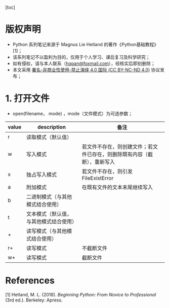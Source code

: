 [toc]
# 版权声明

- Python 系列笔记来源于 Magnus Lie Hetland 的著作《Python基础教程》[1]；
- 该系列笔记不以盈利为目的，仅用于个人学习、课后复习及科学研究；
- 如有侵权，请与本人联系（hqpan@foxmail.com），经核实后即刻删除；
- 本文采用 [署名-非商业性使用-禁止演绎 4.0 国际 (CC BY-NC-ND 4.0)](https://creativecommons.org/licenses/by-nc-nd/4.0/deed.zh) 协议发布；
# 1. 打开文件

- open(filename， mode) ，mode（文件模式）为可选参数；

| value | description                            | 备注                                                         |
| ----- | -------------------------------------- | ------------------------------------------------------------ |
| r     | 读取模式（默认值）                     |                                                              |
| w     | 写入模式                               | 若文件不存在，则创建文件；若文件已存在，则删除既有内容（截断），重新写入 |
| x     | 独占写入模式                           | 若文件不存在，则引发 FileExistError                          |
| a     | 附加模式                               | 在既有文件的文本末尾继续写入                                 |
| b     | 二进制模式（与其他模式结合使用）       |                                                              |
| t     | 文本模式（默认值，与其他模式结合使用） |                                                              |
| +     | 读写模式（与其他模式结合使用）         |                                                              |
| r+    | 读写模式                               | 不截断文件                                                   |
| w+    | 读写模式                               | 截断文件                                                     |

# References
[1] Hetland, M. L. (2018). *Beginning Python: From Novice to Professional* (3rd ed.). Berkeley: Apress.